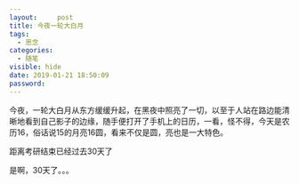 ```yaml
---
layout:     post
title: 今夜一轮大白月
tags:
  - 思念
categories:
  - 随笔
visible: hide
date: 2019-01-21 18:50:09
password:
---
```


今夜，一轮大白月从东方缓缓升起，在黑夜中照亮了一切，以至于人站在路边能清晰地看到自己影子的边缘，随手便打开了手机上的日历，一看，怪不得，今天是农历16，俗话说15的月亮16圆，看来不仅是圆，亮也是一大特色。

距离考研结束已经过去30天了

是啊，30天了。。。
